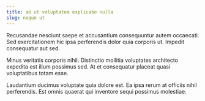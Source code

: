 ```yaml
---
title: ab ut voluptatem explicabo nulla
slug: neque ut
---
```


Recusandae nesciunt saepe et accusantium consequuntur autem occaecati. Sed exercitationem hic ipsa perferendis dolor quia corporis ut. Impedit consequatur aut sed.

Minus veritatis corporis nihil. Distinctio mollitia voluptates architecto expedita est illum possimus sed. At et consequatur placeat quasi voluptatibus totam esse.

Laudantium ducimus voluptate quia dolore est. Ea ipsa rerum at officiis nihil perferendis. Est omnis quaerat qui inventore sequi possimus molestiae.
